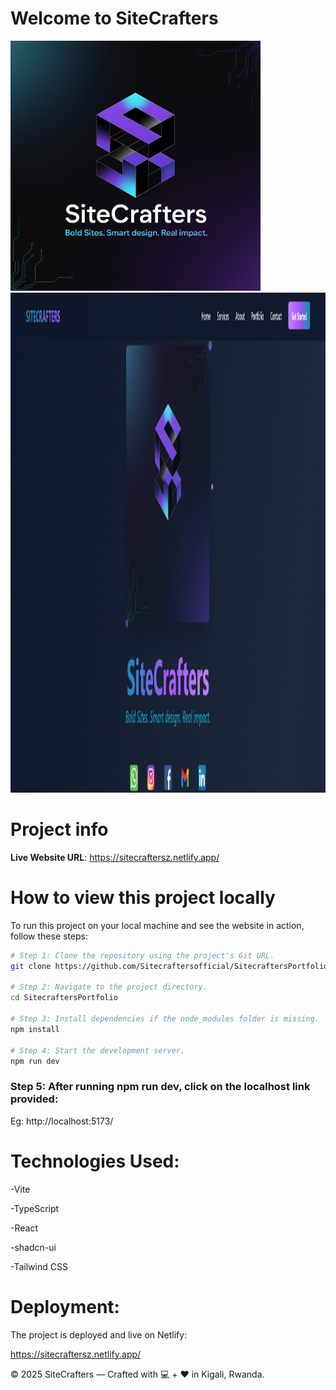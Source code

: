 # Welcome to SiteCrafters

<p float="left">
  <img src="./src/assets/siteCraftersLogo.png" width="400px" height="400px" />
  <img src="./src/assets/portfolio/sitecrafters.png" width="800px" height="800px" />
</p>

# Project info

**Live Website URL**: https://sitecraftersz.netlify.app/

# How to view this project locally

To run this project on your local machine and see the website in action, follow these steps:

```sh
# Step 1: Clone the repository using the project's Git URL.
git clone https://github.com/Sitecraftersofficial/SitecraftersPortfolio.git

# Step 2: Navigate to the project directory.
cd SitecraftersPortfolio

# Step 3: Install dependencies if the node_modules folder is missing.
npm install

# Step 4: Start the development server.
npm run dev
````
### Step 5: After running npm run dev, click on the localhost link provided:
Eg: http://localhost:5173/



# Technologies Used:

-Vite

-TypeScript

-React

-shadcn-ui

-Tailwind CSS



# Deployment:
The project is deployed and live on Netlify:

https://sitecraftersz.netlify.app/

© 2025 SiteCrafters — Crafted with 💻 + ❤️ in Kigali, Rwanda.
